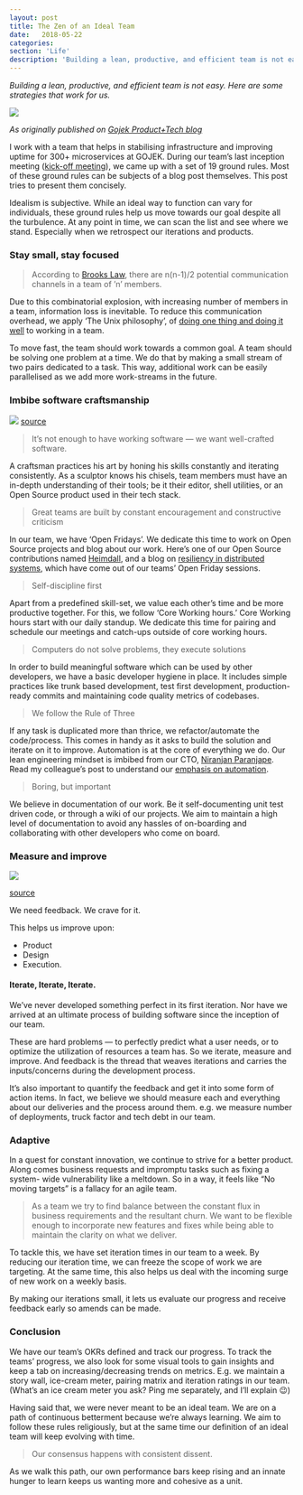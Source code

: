 ```yaml
---
layout: post
title: The Zen of an Ideal Team
date:   2018-05-22
categories:
section: 'Life'
description: 'Building a lean, productive, and efficient team is not easy. Here are some strategies that work for us.'
---
```

*Building a lean, productive, and efficient team is not easy. Here are some strategies that work for us.*

![](zen.jpeg)

*As originally published on [Gojek Product+Tech blog](https://blog.gojekengineering.com/the-zen-of-an-ideal-team-27f1a52b8fd2)*

I work with a team that helps in stabilising infrastructure and improving uptime for 300+ microservices at GOJEK. During our team’s last inception meeting ([kick-off meeting](https://tanzu.vmware.com/content/blog/inception-knowing-what-to-build-and-where-you-should-start)), we came up with a set of 19 ground rules. Most of these ground rules can be subjects of a blog post themselves. This post tries to present them concisely.

Idealism is subjective. While an ideal way to function can vary for individuals, these ground rules help us move towards our goal despite all the turbulence. At any point in time, we can scan the list and see where we stand. Especially when we retrospect our iterations and products.

### Stay small, stay focused
> According to [Brooks Law](https://en.wikipedia.org/wiki/Brooks%27s_law#Explanations), there are n(n-1)/2 potential communication channels in a team of ’n’ members.

Due to this combinatorial explosion, with increasing number of members in a team, information loss is inevitable. To reduce this communication overhead, we apply ‘The Unix philosophy’, of [doing one thing and doing it well](https://en.wikipedia.org/wiki/Unix_philosophy#Do_One_Thing_and_Do_It_Well) to working in a team.

To move fast, the team should work towards a common goal. A team should be solving one problem at a time. We do that by making a small stream of two pairs dedicated to a task. This way, additional work can be easily parallelised as we add more work-streams in the future.

### Imbibe software craftsmanship

![](craftsmapship.jpeg)
[source](https://www.cladglobal.com/architecture-design-features?codeid=28911)

> It’s not enough to have working software — we want well-crafted software.

A craftsman practices his art by honing his skills constantly and iterating consistently. As a sculptor knows his chisels, team members must have an in-depth understanding of their tools; be it their editor, shell utilities, or an Open Source product used in their tech stack.

> Great teams are built by constant encouragement and constructive criticism

In our team, we have ‘Open Fridays’. We dedicate this time to work on Open Source projects and blog about our work. Here’s one of our Open Source contributions named [Heimdall](https://github.com/gojek/heimdall), and a blog on [resiliency in distributed systems](https://blog.gojekengineering.com/resiliency-in-distributed-systems-efd30f74baf4), which have come out of our teams’ Open Friday sessions.

> Self-discipline first

Apart from a predefined skill-set, we value each other’s time and be more productive together. For this, we follow ‘Core Working hours.’ Core Working hours start with our daily standup. We dedicate this time for pairing and schedule our meetings and catch-ups outside of core working hours.

> Computers do not solve problems, they execute solutions

In order to build meaningful software which can be used by other developers, we have a basic developer hygiene in place. It includes simple practices like trunk based development, test first development, production-ready commits and maintaining code quality metrics of codebases.

> We follow the Rule of Three

If any task is duplicated more than thrice, we refactor/automate the code/process. This comes in handy as it asks to build the solution and iterate on it to improve. Automation is at the core of everything we do. Our lean engineering mindset is imbibed from our CTO, [Niranjan Paranjape](https://medium.com/@niranjan.p). Read my colleague’s post to understand our [emphasis on automation](https://blog.gojekengineering.com/how-we-do-what-we-do-at-go-jek-tech-d1d5d952e13).

> Boring, but important

We believe in documentation of our work. Be it self-documenting unit test driven code, or through a wiki of our projects. We aim to maintain a high level of documentation to avoid any hassles of on-boarding and collaborating with other developers who come on board.

### Measure and improve

![](feedback.png)

[source](https://cloud.netlifyusercontent.com/assets/344dbf88-fdf9-42bb-adb4-46f01eedd629/8a4f8d2c-5f71-4233-b4ac-a135a970521a/floops-loops.png)

We need feedback. We crave for it.

This helps us improve upon:
- Product
- Design
- Execution.

#### Iterate, Iterate, Iterate.

We’ve never developed something perfect in its first iteration. Nor have we arrived at an ultimate process of building software since the inception of our team.

These are hard problems — to perfectly predict what a user needs, or to optimize the utilization of resources a team has. So we iterate, measure and improve. And feedback is the thread that weaves iterations and carries the inputs/concerns during the development process.

It’s also important to quantify the feedback and get it into some form of action items. In fact, we believe we should measure each and everything about our deliveries and the process around them. e.g. we measure number of deployments, truck factor and tech debt in our team.

### Adaptive
In a quest for constant innovation, we continue to strive for a better product. Along comes business requests and impromptu tasks such as fixing a system- wide vulnerability like a meltdown. So in a way, it feels like “No moving targets” is a fallacy for an agile team.

> As a team we try to find balance between the constant flux in business requirements and the resultant churn. We want to be flexible enough to incorporate new features and fixes while being able to maintain the clarity on what we deliver.

To tackle this, we have set iteration times in our team to a week. By reducing our iteration time, we can freeze the scope of work we are targeting. At the same time, this also helps us deal with the incoming surge of new work on a weekly basis.

By making our iterations small, it lets us evaluate our progress and receive feedback early so amends can be made.

### Conclusion

We have our team’s OKRs defined and track our progress. To track the teams’ progress, we also look for some visual tools to gain insights and keep a tab on increasing/decreasing trends on metrics. E.g. we maintain a story wall, ice-cream meter, pairing matrix and iteration ratings in our team. (What’s an ice cream meter you ask? Ping me separately, and I’ll explain 😉)

Having said that, we were never meant to be an ideal team. We are on a path of continuous betterment because we’re always learning. We aim to follow these rules religiously, but at the same time our definition of an ideal team will keep evolving with time.

> Our consensus happens with consistent dissent.

As we walk this path, our own performance bars keep rising and an innate hunger to learn keeps us wanting more and cohesive as a unit.

